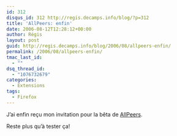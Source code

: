 ```yaml
---
id: 312
disqus_id: 312 http://regis.decamps.info/blog/?p=312
title: 'AllPeers: enfin'
date: 2006-08-12T12:28:12+00:00
author: Régis
layout: post
guid: http://regis.decamps.info/blog/2006/08/allpeers-enfin/
permalink: /2006/08/allpeers-enfin/
tmac_last_id:
  - ""
dsq_thread_id:
  - "1076732679"
categories:
  - Extensions
tags:
  - Firefox
---
```

J’ai enfin reçu mon invitation pour la bêta de [AllPeers](http://www.allpeers.com/index_f.htm).

Reste plus qu’à tester ça!
